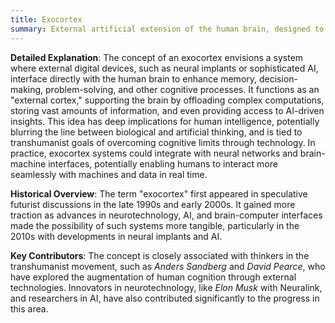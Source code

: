 ```yaml
---
title: Exocortex
summary: External artificial extension of the human brain, designed to augment cognitive functions through advanced computing technologies.
---
```

**Detailed Explanation**: The concept of an exocortex envisions a system where external digital devices, such as neural implants or sophisticated AI, interface directly with the human brain to enhance memory, decision-making, problem-solving, and other cognitive processes. It functions as an "external cortex," supporting the brain by offloading complex computations, storing vast amounts of information, and even providing access to AI-driven insights. This idea has deep implications for human intelligence, potentially blurring the line between biological and artificial thinking, and is tied to transhumanist goals of overcoming cognitive limits through technology. In practice, exocortex systems could integrate with neural networks and brain-machine interfaces, potentially enabling humans to interact more seamlessly with machines and data in real time.

**Historical Overview**: The term "exocortex" first appeared in speculative futurist discussions in the late 1990s and early 2000s. It gained more traction as advances in neurotechnology, AI, and brain-computer interfaces made the possibility of such systems more tangible, particularly in the 2010s with developments in neural implants and AI.

**Key Contributors**: The concept is closely associated with thinkers in the transhumanist movement, such as _Anders Sandberg_ and _David Pearce_, who have explored the augmentation of human cognition through external technologies. Innovators in neurotechnology, like _Elon Musk_ with Neuralink, and researchers in AI, have also contributed significantly to the progress in this area.